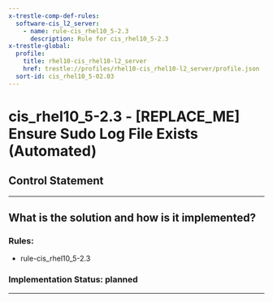 ```yaml
---
x-trestle-comp-def-rules:
  software-cis_l2_server:
    - name: rule-cis_rhel10_5-2.3
      description: Rule for cis_rhel10_5-2.3
x-trestle-global:
  profile:
    title: rhel10-cis_rhel10-l2_server
    href: trestle://profiles/rhel10-cis_rhel10-l2_server/profile.json
  sort-id: cis_rhel10_5-02.03
---
```


# cis_rhel10_5-2.3 - \[REPLACE_ME\] Ensure Sudo Log File Exists (Automated)

## Control Statement

______________________________________________________________________

## What is the solution and how is it implemented?

<!-- For implementation status enter one of: implemented, partial, planned, alternative, not-applicable -->

<!-- Note that the list of rules under ### Rules: is read-only and changes will not be captured after assembly to JSON -->

<!-- Add control implementation description here for control: cis_rhel10_5-2.3 -->

### Rules:

  - rule-cis_rhel10_5-2.3

### Implementation Status: planned

______________________________________________________________________
